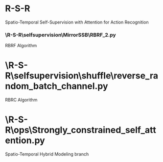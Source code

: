 # R-S-R
Spatio-Temporal Self-Supervision with Attention for Action Recognition
### \R-S-R\selfsupervision\MirrorSSB\RBRF_2.py
RBRF Algorithm
# \R-S-R\selfsupervision\shuffle\reverse_random_batch_channel.py
RBRC Algorithm
# \R-S-R\ops\Strongly_constrained_self_attention.py
Spatio-Temporal Hybrid Modeling branch
